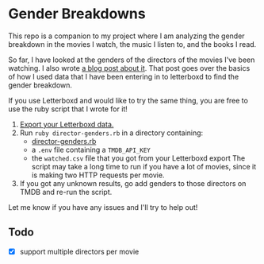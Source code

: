 Gender Breakdowns
===

This repo is a companion to my project where I am analyzing the gender
breakdown in the movies I watch, the music I listen to, and the books I read.

So far, I have looked at the genders of the directors of the movies I've been
watching. I also wrote [a blog post about it](https://jamesbvaughan.com/movie-director-genders). That post goes over the basics of how I used data that I have
been entering in to letterboxd to find the gender breakdown.

If you use Letterboxd and would like to try the same thing,
you are free to use the ruby script that I wrote for it!

1. [Export your Letterboxd data.](https://letterboxd.com/settings/data/)
2. Run `ruby director-genders.rb` in a directory containing:
   - [director-genders.rb](https://github.com/jamesbvaughan/gender-breakdowns/blob/master/director-genders.rb)
   - a `.env` file containing a `TMDB_API_KEY`
   - the `watched.csv` file that you got from your Letterboxd export
   The script may take a long time to run if you have a lot of movies,
   since it is making two HTTP requests per movie.
3. If you got any unknown results, go add genders to those directors on TMDB
and re-run the script.

Let me know if you have any issues and I'll try to help out!

Todo
---

- [x] support multiple directors per movie
